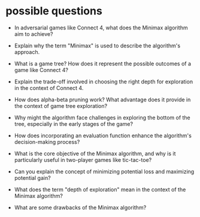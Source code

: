# possible questions


* In adversarial games like Connect 4, what does the Minimax algorithm aim to achieve?

* Explain why the term "Minimax" is used to describe the algorithm's approach.

* What is a game tree? How does it represent the possible outcomes of a game like Connect 4?

* Explain the trade-off involved in choosing the right depth for exploration in the context of Connect 4.

* How does alpha-beta pruning work? What advantage does it provide in the context of game tree exploration?

* Why might the algorithm face challenges in exploring the bottom of the tree, especially in the early stages of the game?

* How does incorporating an evaluation function enhance the algorithm's decision-making process?

* What is the core objective of the Minimax algorithm, and why is it particularly useful in two-player games like tic-tac-toe?

* Can you explain the concept of minimizing potential loss and maximizing potential gain?

* What does the term "depth of exploration" mean in the context of the Minimax algorithm?

* What are some drawbacks of the Minimax algorithm?


